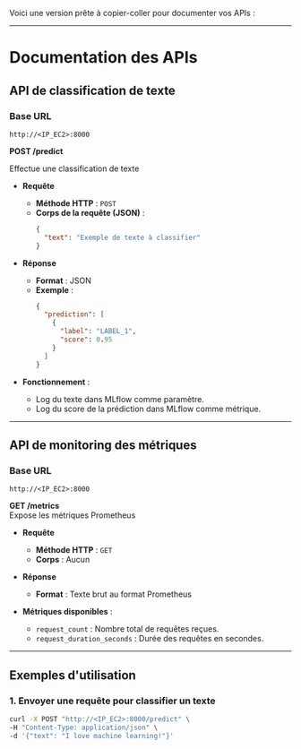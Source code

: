Voici une version prête à copier-coller pour documenter vos APIs :

---

# Documentation des APIs

## **API de classification de texte**

### **Base URL**  
`http://<IP_EC2>:8000`


**POST /predict**

Effectue une classification de texte

- **Requête**  
  - **Méthode HTTP** : `POST`  
  - **Corps de la requête (JSON)** :  
    ```json
    {
      "text": "Exemple de texte à classifier"
    }
    ```

- **Réponse**  
  - **Format** : JSON  
  - **Exemple** :  
    ```json
    {
      "prediction": [
        {
          "label": "LABEL_1",
          "score": 0.95
        }
      ]
    }
    ```

- **Fonctionnement** :  
  - Log du texte dans MLflow comme paramètre.
  - Log du score de la prédiction dans MLflow comme métrique.

---

## **API de monitoring des métriques**

### **Base URL**  
`http://<IP_EC2>:8000`


**GET /metrics**  
Expose les métriques Prometheus

- **Requête**  
  - **Méthode HTTP** : `GET`  
  - **Corps** : Aucun

- **Réponse**  
  - **Format** : Texte brut au format Prometheus  

- **Métriques disponibles** :  
  - `request_count` : Nombre total de requêtes reçues.  
  - `request_duration_seconds` : Durée des requêtes en secondes.

---

## **Exemples d'utilisation**

### **1. Envoyer une requête pour classifier un texte**
```bash
curl -X POST "http://<IP_EC2>:8000/predict" \
-H "Content-Type: application/json" \
-d '{"text": "I love machine learning!"}'
```